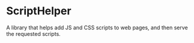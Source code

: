 # ScriptHelper
A library that helps add JS and CSS scripts to web pages, and then serve the requested scripts.
